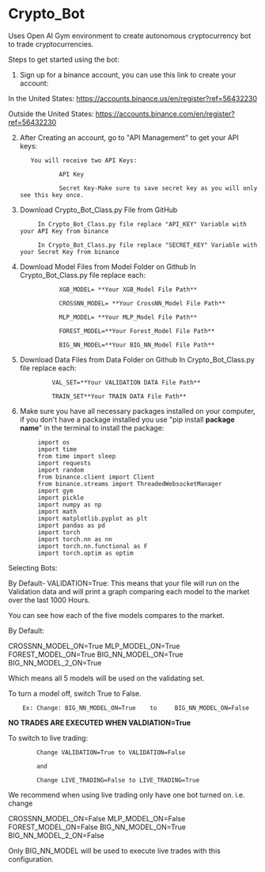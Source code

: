 # Crypto_Bot

Uses Open AI Gym environment to create autonomous cryptocurrency bot to trade cryptocurrencies.

Steps to get started using the bot:

1) Sign up for a binance account, you can use this link to create your account:

In the United States:
https://accounts.binance.us/en/register?ref=56432230
            
Outside the United States:
https://accounts.binance.com/en/register?ref=56432230

2) After Creating an account, go to "API Management" to get your API keys:
          
          You will receive two API Keys:
          
                  API Key
                  
                  Secret Key-Make sure to save secret key as you will only see this key once.
                  
                  
3) Download Crypto_Bot_Class.py File from GitHub

            In Crypto_Bot_Class.py file replace "API_KEY" Variable with your API Key from binance
            
            In Crypto_Bot_Class.py file replace "SECRET_KEY" Variable with your Secret Key from binance
            

4) Download Model Files from Model Folder on Github
            In Crypto_Bot_Class.py file replace each:
            
                  XGB_MODEL= **Your XGB_Model File Path**
                  
                  CROSSNN_MODEL= **Your CrossNN_Model File Path**
                  
                  MLP_MODEL= **Your MLP_Model File Path**
                  
                  FOREST_MODEL=**Your Forest_Model File Path**
                  
                  BIG_NN_MODEL=**Your BIG_NN_Model File Path**
                  

5) Download Data Files from Data Folder on Github
            In Crypto_Bot_Class.py file replace each:
            
                VAL_SET=**Your VALIDATION DATA File Path**
                
                TRAIN_SET**Your TRAIN DATA File Path**
                

6) Make sure you have all necessary packages installed on your computer, if you don't have a package installed you use "pip install **package name**" in the terminal to install the package:

            import os
            import time
            from time import sleep
            import requests
            import random
            from binance.client import Client
            from binance.streams import ThreadedWebsocketManager
            import gym
            import pickle
            import numpy as np
            import math
            import matplotlib.pyplot as plt
            import pandas as pd
            import torch
            import torch.nn as nn
            import torch.nn.functional as F            
            import torch.optim as optim
            

Selecting Bots:

By Default- VALIDATION=True: This means that your file will run on the Validation data and will print a graph comparing each model to the market over the last 1000 Hours.

You can see how each of the five models compares to the market.

By Default:

CROSSNN_MODEL_ON=True
MLP_MODEL_ON=True
FOREST_MODEL_ON=True
BIG_NN_MODEL_ON=True
BIG_NN_MODEL_2_ON=True

Which means all 5 models will be used on the validating set.

To turn a model off, switch True to False.

        Ex: Change: BIG_NN_MODEL_ON=True    to     BIG_NN_MODEL_ON=False

**NO TRADES ARE EXECUTED WHEN VALDIATION=True**

To switch to live trading:

            Change VALIDATION=True to VALIDATION=False

            and

            Change LIVE_TRADING=False to LIVE_TRADING=True

We recommend when using live trading only have one bot turned on. i.e. change

CROSSNN_MODEL_ON=False
MLP_MODEL_ON=False
FOREST_MODEL_ON=False
BIG_NN_MODEL_ON=True
BIG_NN_MODEL_2_ON=False

Only BIG_NN_MODEL will be used to execute live trades with this configuration.



